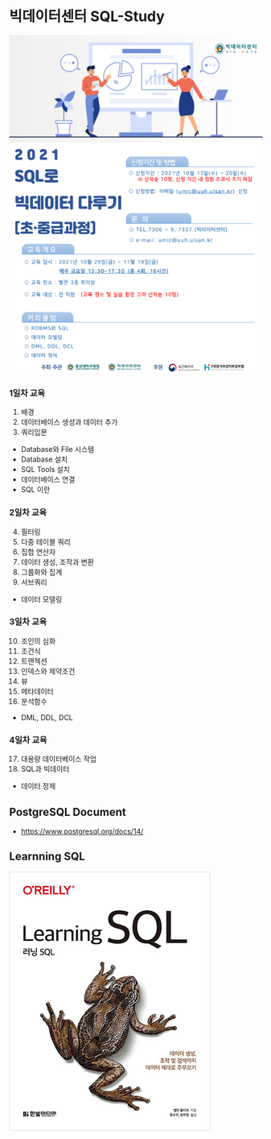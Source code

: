 # 빅데이터센터 SQL-Study
![포스터](./images/poster.png)

### 1일차 교육 
1. 배경    
2. 데이터베이스 생성과 데이터 추가    
3. 쿼리입문   

+ Database와 File 시스템 
+ Database 설치 
+ SQL Tools 설치 
+ 데이터베이스 연결 
+ SQL 이란 

### 2일차 교육    
4. 필터링   
5. 다중 테이블 쿼리    
6. 집합 연산자   
7. 데이터 생성, 조작과 변환   
8. 그룹화와 집계   
9. 서브쿼리    

+ 데이터 모델링 

### 3일차 교육    
10. 조인의 심화   
11. 조건식   
12. 트랜젝션   
13. 인덱스와 제약조건   
14. 뷰   
15. 메타데이터   
16. 분석함수   

+ DML, DDL, DCL 

### 4일차 교육 
17. 대용량 데이터베이스 작업 
18. SQL과 빅데이터 

+ 데이터 정제

## PostgreSQL Document 
+ https://www.postgresql.org/docs/14/

## Learnning SQL 
![learningSQL](./images/learningSQL.jpg)
